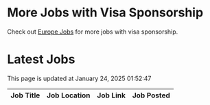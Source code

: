 # More Jobs with Visa Sponsorship

Check out [Europe Jobs](https://github.com/sureshparimi/europejobs#latest-jobs) for more jobs with visa sponsorship.

# Latest Jobs

This page is updated at January 24, 2025 01:52:47

| Job Title | Job Location | Job Link | Job Posted |
| --- | --- | --- | --- |
